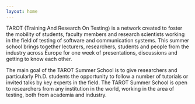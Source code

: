 ```yaml
---
layout: home
---
```

TAROT (Training And Research On Testing) is a network created to foster the mobility of students, faculty members and research scientists working in the field of testing of software and communication systems. This summer school brings together lecturers, researchers, students and people from the industry across Europe for one week of presentations, discussions and getting to know each other.

The main goal of the TAROT Summer School is to give researchers and particularly Ph.D. students the opportunity to follow a number of tutorials or invited talks by key experts in the field. The TAROT Summer School is open to researchers from any institution in the world, working in the area of testing, both from academia and industry. 
